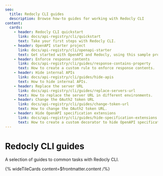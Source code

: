 ```yaml
---
seo:
  title: Redocly CLI guides
  description: Browse how-to guides for working with Redocly CLI
content:
  cards:
    - header: Redocly CLI quickstart
      link: docs/api-registry/cli/quickstart
      text: Take your first steps with Redocly CLI.
    - header: OpenAPI starter project
      link: docs/api-registry/cli/openapi-starter
      text: Get started with OpenAPI and Redocly, using this sample project.
    - header: Enforce response contents
      link: docs/api-registry/cli/guides/response-contains-property
      text: How to create a custom rule to enforce response contents.
    - header: Hide internal APIs
      link: docs/api-registry/cli/guides/hide-apis
      text: How to hide internal APIs.
    - header: Replace the server URL
      link: docs/api-registry/cli/guides/replace-servers-url
      text: How to replace the server URL in different environments.
    - header: Change the OAuth2 token URL
      link: docs/api-registry/cli/guides/change-token-url
      text: How to change the OAuth2 token URL.
    - header: Hide OpenAPI specification extensions
      link: docs/api-registry/cli/guides/hide-specification-extensions
      text: How to create a custom decorator to hide OpenAPI specification extensions.
---
```


# Redocly CLI guides

A selection of guides to common tasks with Redocly CLI.

{% wideTileCards content=$frontmatter.content /%}
